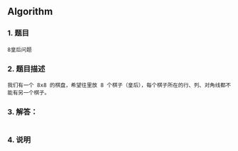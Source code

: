 ## Algorithm
### 1. 题目
```
8皇后问题
```
### 2. 题目描述
```
我们有一个 8x8 的棋盘，希望往里放 8 个棋子（皇后），每个棋子所在的行、列、对角线都不能有另一个棋子。
```

### 3. 解答：
```golang
```
### 4. 说明